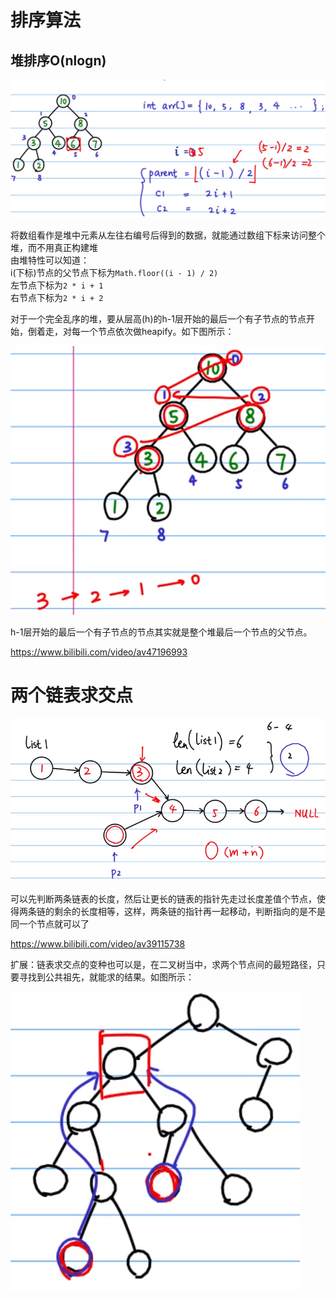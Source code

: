 # 排序算法

## 堆排序O(nlogn)

![image-20200218103647882](assets/image-20200218103647882.png)  

将数组看作是堆中元素从左往右编号后得到的数据，就能通过数组下标来访问整个堆，而不用真正构建堆  
由堆特性可以知道：  
i(下标)节点的父节点下标为`Math.floor((i - 1) / 2)`  
左节点下标为`2 * i + 1`  
右节点下标为`2 * i + 2`  

对于一个完全乱序的堆，要从层高(h)的h-1层开始的最后一个有子节点的节点开始，倒着走，对每一个节点依次做heapify。如下图所示：  

![image-20200218110245891](assets/image-20200218110245891.png)  

h-1层开始的最后一个有子节点的节点其实就是整个堆最后一个节点的父节点。

https://www.bilibili.com/video/av47196993

# 两个链表求交点

![image-20200218114346018](assets/image-20200218114346018.png)

可以先判断两条链表的长度，然后让更长的链表的指针先走过长度差值个节点，使得两条链的剩余的长度相等，这样，两条链的指针再一起移动，判断指向的是不是同一个节点就可以了

https://www.bilibili.com/video/av39115738

扩展：链表求交点的变种也可以是，在二叉树当中，求两个节点间的最短路径，只要寻找到公共祖先，就能求的结果。如图所示：  

![image-20200218123251096](assets/image-20200218123251096.png)